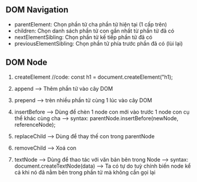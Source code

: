 ## DOM Navigation

- parentElement: Chọn phần tử cha phần tử hiện tại (1 cấp trên)
- children: Chọn danh sách phần tử con gần nhất từ phần tử đã có
- nextElementSibling: Chọn phần tử kế tiếp phần tử đã có
- previousElementSibling: Chọn phần tử phía trước phần đã có (lùi lại)

## DOM Node

1. createElement
   //code: const h1 = document.createElement("h1);

2. append --> Thêm phần tử vào cây DOM

3. prepend --> trèn nhiều phần tử cùng 1 lúc vào cây DOM

4. insertBefore --> Dùng để chèn 1 node con mới vào trước 1 node con cụ thể khác cùng cha
   --> syntax: parentNode.insertBefore(newNode, referenceNode);

5. replaceChild --> Dùng để thay thế con trong parentNode

6. removeChild --> Xoá con

7. textNode --> Dùng để thao tác với văn bản bên trong Node
   --> syntax: document.createTextNode(data) --> Ta có tự do tuỳ chính biến node kể cả khi nó đã nằm bên trong phần tử mà không cần gọi lại
